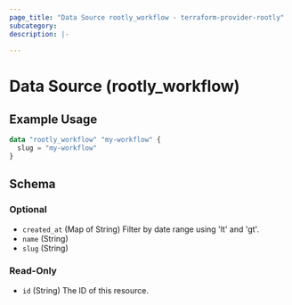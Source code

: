 ```yaml
---
page_title: "Data Source rootly_workflow - terraform-provider-rootly"
subcategory:
description: |-
    
---
```


# Data Source (rootly_workflow)



## Example Usage

```terraform
data "rootly_workflow" "my-workflow" {
  slug = "my-workflow"
}
```

<!-- schema generated by tfplugindocs -->
## Schema

### Optional

- `created_at` (Map of String) Filter by date range using 'lt' and 'gt'.
- `name` (String)
- `slug` (String)

### Read-Only

- `id` (String) The ID of this resource.
